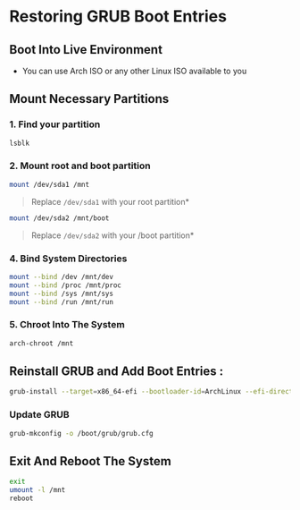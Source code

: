 
# Restoring GRUB Boot Entries

## Boot Into Live Environment
- You can use Arch ISO or any other Linux ISO available to you

## Mount Necessary Partitions

### 1. Find your partition
```bash
lsblk
```

### 2. Mount root and boot partition
```bash
mount /dev/sda1 /mnt
```
> Replace `/dev/sda1` with your root partition*

```bash
mount /dev/sda2 /mnt/boot
```
> Replace `/dev/sda2` with your /boot partition*


### 4. Bind System Directories
```bash
mount --bind /dev /mnt/dev
mount --bind /proc /mnt/proc
mount --bind /sys /mnt/sys
mount --bind /run /mnt/run
```

### 5. Chroot Into The System
```bash
arch-chroot /mnt
```

## Reinstall GRUB and Add Boot Entries :
```bash
grub-install --target=x86_64-efi --bootloader-id=ArchLinux --efi-directory=/boot/efi
```

### Update GRUB
```bash
grub-mkconfig -o /boot/grub/grub.cfg
```

## Exit And Reboot The System
```bash
exit
umount -l /mnt
reboot
```
